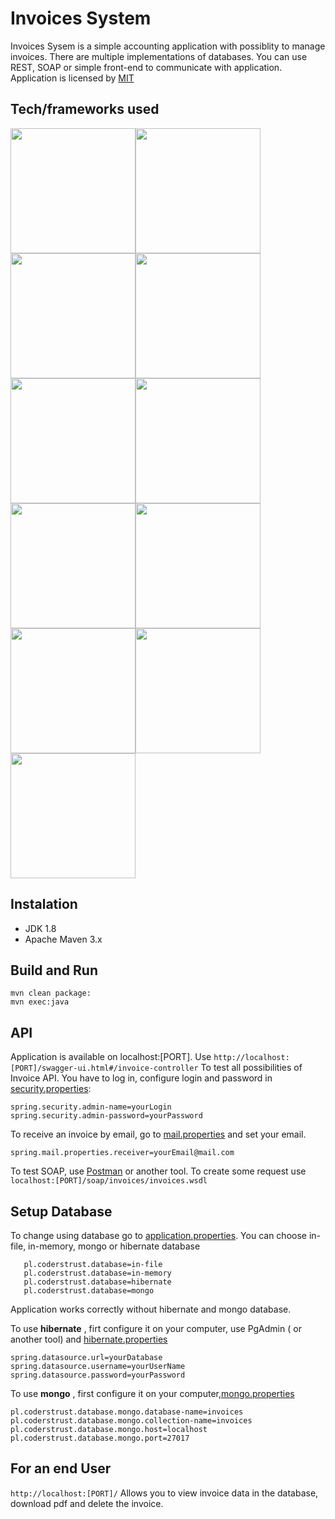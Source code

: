 # Invoices System #

Invoices Sysem is a simple accounting application with possiblity to manage invoices. 
There are multiple implementations of databases. 
You can use REST,  SOAP or simple front-end to communicate with application. Application is licensed by [MIT](https://opensource.org/licenses/mit-license.php)

## Tech/frameworks used ##

<img src="https://whirly.pl/wp-content/uploads/2017/05/spring.png" width="200"><img src="http://yaqzi.pl/wp-content/uploads/2016/12/apache_maven.png" width="200"><img src="https://upload.wikimedia.org/wikipedia/commons/2/2c/Mockito_Logo.png" width="200"><img src="https://encrypted-tbn0.gstatic.com/images?q=tbn:ANd9GcTNkximiwITI1smJcOkn_bx2Zk_RnNKnmDq23Ua26wTVd_YNJcWgw" width="200"><img src="https://shiftkeylabs.ca/wp-content/uploads/2017/02/JUnit_logo.png" width="200"><img src="https://jules-grospeiller.fr/media/logo_competences/lang/json.png" width="200"><img src="http://www.postgresqltutorial.com/wp-content/uploads/2012/08/What-is-PostgreSQL.png" width="200"><img src="https://cdn.bulldogjob.com/system/readables/covers/000/001/571/thumb/27-02-2019.png" width="200"><img src="https://i2.wp.com/bykowski.pl/wp-content/uploads/2018/07/hibernate-2.png?w=300" width="200"><img src="https://zdnet3.cbsistatic.com/hub/i/r/2018/02/16/8abdb3e1-47bc-446e-9871-c4e11a46f680/resize/370xauto/8a68280fd20eebfa7789cdaa6fb5eff1/mongo-db-logo.png" width="200"><img src="http://mapstruct.org/images/mapstruct.png" width="200">

## Instalation ##

* JDK 1.8
* Apache Maven 3.x

## Build and Run ##
```
mvn clean package:
mvn exec:java
```
## API ##

Application is available on localhost:[PORT]. Use ```http://localhost:[PORT]/swagger-ui.html#/invoice-controller```
To test all possibilities of Invoice API. You have to log in, configure login and password in [security.properties](https://github.com/CodersTrustPL/project-8-basia-daniel-maksym/blob/master/src/main/resources/security.properties):

```
spring.security.admin-name=yourLogin
spring.security.admin-password=yourPassword
```
To receive an invoice by email, go to [mail.properties](https://github.com/CodersTrustPL/project-8-basia-daniel-maksym/blob/%2333-readme.md/src/main/resources/mail.properties) and set your email.

```
spring.mail.properties.receiver=yourEmail@mail.com
```

To test SOAP, use [Postman](https://www.getpostman.com) or another tool. To create some request use
```localhost:[PORT]/soap/invoices/invoices.wsdl```

## Setup Database ##

To change using database go to [application.properties](https://github.com/CodersTrustPL/project-8-basia-daniel-maksym/blob/master/src/main/resources/application.properties). You can choose in-file, in-memory, mongo or hibernate database
```
   pl.coderstrust.database=in-file
   pl.coderstrust.database=in-memory
   pl.coderstrust.database=hibernate
   pl.coderstrust.database=mongo
```
Application works correctly without hibernate and mongo database.

To use **hibernate** , firt  configure it on your computer, use PgAdmin ( or another tool) and [hibernate.properties](https://github.com/CodersTrustPL/project-8-basia-daniel-maksym/blob/%2333-readme.md/src/main/resources/hibernate.properties)
```
spring.datasource.url=yourDatabase
spring.datasource.username=yourUserName
spring.datasource.password=yourPassword
```

To use **mongo** , first  configure it on your computer,[mongo.properties](https://github.com/CodersTrustPL/project-8-basia-daniel-maksym/blob/master/src/main/resources/mongo-database.properties)
```
pl.coderstrust.database.mongo.database-name=invoices
pl.coderstrust.database.mongo.collection-name=invoices
pl.coderstrust.database.mongo.host=localhost
pl.coderstrust.database.mongo.port=27017
```

## For an end User ##

```http://localhost:[PORT]/```
Allows you to view invoice data in the database, download pdf and delete the invoice.
